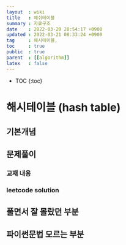 ```yaml
---
layout  : wiki
title   : 해쉬테이블 
summary : 자료구조 
date    : 2022-03-20 20:54:17 +0900
updated : 2022-03-21 08:33:24 +0900
tag     : 해시테이블,  
toc     : true
public  : true
parent  : [[algorithm]]
latex   : false
---
```

* TOC
{:toc}

# 해시테이블 (hash table) 
## 기본개념 

## 문제풀이  
### 교재 내용

### leetcode solution

## 풀면서 잘 몰랐던 부분 

## 파이썬문법 모르는 부분 

